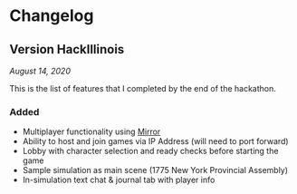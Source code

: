 # Changelog

## Version HackIllinois
_August 14, 2020_

This is the list of features that I completed by the end of the hackathon.

### Added
* Multiplayer functionality using [Mirror](https://github.com/vis2k/Mirror)
* Ability to host and join games via IP Address (will need to port forward)
* Lobby with character selection and ready checks before starting the game
* Sample simulation as main scene (1775 New York Provincial Assembly)
* In-simulation text chat & journal tab with player info